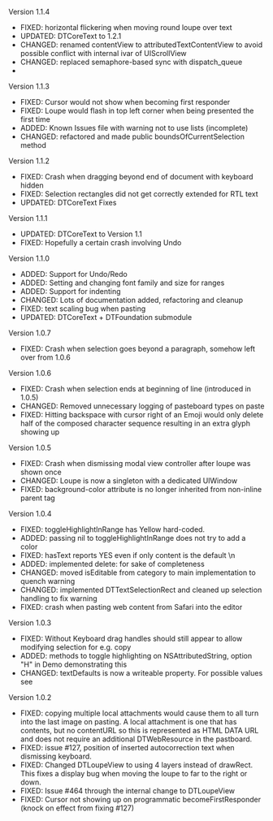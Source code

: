 Version 1.1.4
- FIXED: horizontal flickering when moving round loupe over text
- UPDATED: DTCoreText to 1.2.1
- CHANGED: renamed contentView to attributedTextContentView to avoid possible conflict with internal ivar of UIScrollView
- CHANGED: replaced semaphore-based sync with dispatch_queue
-

Version 1.1.3
- FIXED: Cursor would not show when becoming first responder
- FIXED: Loupe would flash in top left corner when being presented the first time
- ADDED: Known Issues file with warning not to use lists (incomplete)
- CHANGED: refactored and made public boundsOfCurrentSelection method

Version 1.1.2
- FIXED: Crash when dragging beyond end of document with keyboard hidden
- FIXED: Selection rectangles did not get correctly extended for RTL text
- UPDATED: DTCoreText Fixes

Version 1.1.1
- UPDATED: DTCoreText to Version 1.1
- FIXED: Hopefully a certain crash involving Undo

Version 1.1.0
- ADDED: Support for Undo/Redo
- ADDED: Setting and changing font family and size for ranges
- ADDED: Support for indenting
- CHANGED: Lots of documentation added, refactoring and cleanup
- FIXED: text scaling bug when pasting
- UPDATED: DTCoreText + DTFoundation submodule

Version 1.0.7
- FIXED: Crash when selection goes beyond a paragraph, somehow left over from 1.0.6

Version 1.0.6
- FIXED: Crash when selection ends at beginning of line (introduced in 1.0.5)
- CHANGED: Removed unnecessary logging of pasteboard types on paste
- FIXED: Hitting backspace with cursor right of an Emoji would only delete half of the composed character sequence resulting in an extra glyph showing up

Version 1.0.5
- FIXED: Crash when dismissing modal view controller after loupe was shown once
- CHANGED: Loupe is now a singleton with a dedicated UIWindow
- FIXED: background-color attribute is no longer inherited from non-inline parent tag

Version 1.0.4

- FIXED: toggleHighlightInRange has Yellow hard-coded.
- ADDED: passing nil to toggleHighlightInRange does not try to add a color
- FIXED: hasText reports YES even if only content is the default \n 
- ADDED: implemented delete: for sake of completeness
- CHANGED: moved isEditable from category to main implementation to quench warning
- CHANGED: implemented DTTextSelectionRect and cleaned up selection handling to fix warning
- FIXED:  crash when pasting web content from Safari into the editor

Version 1.0.3

- FIXED: Without Keyboard drag handles should still appear to allow modifying selection for e.g. copy
- ADDED: methods to toggle highlighting on NSAttributedString, option "H" in Demo demonstrating this
- CHANGED: textDefaults is now a writeable property. For possible values see <DTHTMLAttributedStringBuilder>

Version 1.0.2

- FIXED: copying multiple local attachments would cause them to all turn into the last image on pasting. A local attachment is one that has contents, but no contentURL so this is represented as HTML DATA URL and does not require an additional DTWebResource in the pastboard.
- FIXED: issue #127, position of inserted autocorrection text when dismissing keyboard.
- FIXED: Changed DTLoupeView to using 4 layers instead of drawRect. This fixes a display bug when moving the loupe to far to the right or down.
- FIXED: Issue #464 through the internal change to DTLoupeView
- FIXED: Cursor not showing up on programmatic becomeFirstResponder (knock on effect from fixing #127)